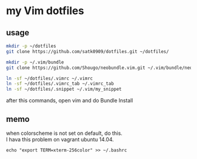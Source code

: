 # my Vim dotfiles #
## usage ##

```bash
mkdir -p ~/dotfiles
git clone https://github.com/satk0909/dotfiles.git ~/dotfiles/

mkdir -p ~/.vim/bundle
git clone https://github.com/Shougo/neobundle.vim.git ~/.vim/bundle/neobundle.vim

ln -sf ~/dotfiles/.vimrc ~/.vimrc
ln -sf ~/dotfiles/.vimrc_tab ~/.vimrc_tab
ln -sf ~/dotfiles/.snippet ~/.vim/my_snippet
```

after this commands, open vim and do Bundle Install

## memo ##
when colorscheme is not set on default, do this.  
I hava this problem on vagrant ubuntu 14.04.
```
echo "export TERM=xterm-256color" >> ~/.bashrc
```

